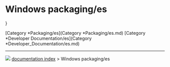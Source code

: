 # Windows packaging/es
}

[Category   *Packaging/es](Category   *Packaging/es.md) [Category   *Developer Documentation/es](Category   *Developer_Documentation/es.md)



---
![](images/Right_arrow.png) [documentation index](../README.md) > Windows packaging/es
